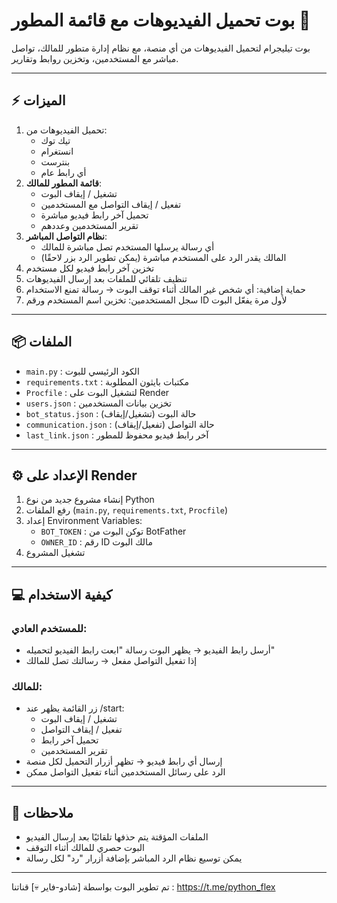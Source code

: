 # بوت تحميل الفيديوهات مع قائمة المطور 🐉

بوت تيليجرام لتحميل الفيديوهات من أي منصة، مع نظام إدارة متطور للمالك، تواصل مباشر مع المستخدمين، وتخزين روابط وتقارير.  

---

## ⚡ الميزات

1. تحميل الفيديوهات من:
   - تيك توك
   - انستغرام
   - بنترست
   - أي رابط عام
2. **قائمة المطور للمالك**:
   - تشغيل / إيقاف البوت
   - تفعيل / إيقاف التواصل مع المستخدمين
   - تحميل آخر رابط فيديو مباشرة
   - تقرير المستخدمين وعددهم
3. **نظام التواصل المباشر**:
   - أي رسالة يرسلها المستخدم تصل مباشرة للمالك
   - المالك يقدر الرد على المستخدم مباشرة (يمكن تطوير الرد بزر لاحقًا)
4. تخزين آخر رابط فيديو لكل مستخدم
5. تنظيف تلقائي للملفات بعد إرسال الفيديوهات
6. حماية إضافية: أي شخص غير المالك أثناء توقف البوت → رسالة تمنع الاستخدام
7. سجل المستخدمين: تخزين اسم المستخدم ورقم ID لأول مرة يفعّل البوت

---

## 📦 الملفات

- `main.py` : الكود الرئيسي للبوت
- `requirements.txt` : مكتبات بايثون المطلوبة
- `Procfile` : لتشغيل البوت على Render
- `users.json` : تخزين بيانات المستخدمين
- `bot_status.json` : حالة البوت (تشغيل/إيقاف)
- `communication.json` : حالة التواصل (تفعيل/إيقاف)
- `last_link.json` : آخر رابط فيديو محفوظ للمطور

---

## ⚙️ الإعداد على Render

1. إنشاء مشروع جديد من نوع Python
2. رفع الملفات (`main.py`, `requirements.txt`, `Procfile`)
3. إعداد Environment Variables:
   - `BOT_TOKEN` : توكن البوت من BotFather
   - `OWNER_ID` : رقم ID مالك البوت
4. تشغيل المشروع

---

## 💻 كيفية الاستخدام

### للمستخدم العادي:
- أرسل رابط الفيديو → يظهر البوت رسالة "ابعت رابط الفيديو لتحميله"
- إذا تفعيل التواصل مفعل → رسالتك تصل للمالك

### للمالك:
- زر القائمة يظهر عند /start:
  - تشغيل / إيقاف البوت
  - تفعيل / إيقاف التواصل
  - تحميل آخر رابط
  - تقرير المستخدمين
- إرسال أي رابط فيديو → تظهر أزرار التحميل لكل منصة
- الرد على رسائل المستخدمين أثناء تفعيل التواصل ممكن

---

## 📌 ملاحظات

- الملفات المؤقتة يتم حذفها تلقائيًا بعد إرسال الفيديو
- البوت حصري للمالك أثناء التوقف
- يمكن توسيع نظام الرد المباشر بإضافة أزرار "رد" لكل رسالة

---

تم تطوير البوت بواسطة [شادو-فاير 💀]
قناتنا : https://t.me/python_flex
